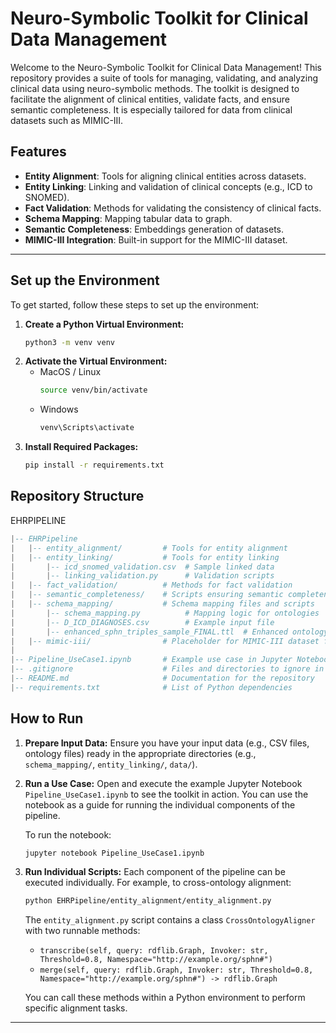 # Neuro-Symbolic Toolkit for Clinical Data Management

Welcome to the Neuro-Symbolic Toolkit for Clinical Data Management! This repository provides a suite of tools for managing, validating, and analyzing clinical data using neuro-symbolic methods. The toolkit is designed to facilitate the alignment of clinical entities, validate facts, and ensure semantic completeness. It is especially tailored for data from clinical datasets such as MIMIC-III.

## Features
- **Entity Alignment**: Tools for aligning clinical entities across datasets.
- **Entity Linking**: Linking and validation of clinical concepts (e.g., ICD to SNOMED).
- **Fact Validation**: Methods for validating the consistency of clinical facts.
- **Schema Mapping**: Mapping tabular data to graph.
- **Semantic Completeness**: Embeddings generation of datasets.
- **MIMIC-III Integration**: Built-in support for the MIMIC-III dataset.

---

## Set up the Environment

To get started, follow these steps to set up the environment:

1. **Create a Python Virtual Environment:**
   ```bash
   python3 -m venv venv
   ```
2. **Activate the Virtual Environment:**
    - MacOS / Linux
      ```bash
      source venv/bin/activate
      ```
    - Windows
      ```bash
      venv\Scripts\activate
      ```
3. **Install Required Packages:**
    ```bash
    pip install -r requirements.txt 
    ```

## Repository Structure
EHRPIPELINE
```lua
|-- EHRPipeline
|   |-- entity_alignment/         # Tools for entity alignment
|   |-- entity_linking/           # Tools for entity linking
|       |-- icd_snomed_validation.csv  # Sample linked data
|       |-- linking_validation.py      # Validation scripts
|   |-- fact_validation/          # Methods for fact validation
|   |-- semantic_completeness/    # Scripts ensuring semantic completeness
|   |-- schema_mapping/           # Schema mapping files and scripts
|       |-- schema_mapping.py          # Mapping logic for ontologies
|       |-- D_ICD_DIAGNOSES.csv        # Example input file
|       |-- enhanced_sphn_triples_sample_FINAL.ttl  # Enhanced ontology triples
|   |-- mimic-iii/                # Placeholder for MIMIC-III dataset files
|
|-- Pipeline_UseCase1.ipynb       # Example use case in Jupyter Notebook
|-- .gitignore                    # Files and directories to ignore in Git
|-- README.md                     # Documentation for the repository
|-- requirements.txt              # List of Python dependencies
```

## How to Run

1. **Prepare Input Data:**
   Ensure you have your input data (e.g., CSV files, ontology files) ready in the appropriate directories (e.g., `schema_mapping/`, `entity_linking/`, `data/`).

2. **Run a Use Case:**
   Open and execute the example Jupyter Notebook `Pipeline_UseCase1.ipynb` to see the toolkit in action. You can use the notebook as a guide for running the individual components of the pipeline.

   To run the notebook:
   ```bash
   jupyter notebook Pipeline_UseCase1.ipynb
   ```

3. **Run Individual Scripts:**
   Each component of the pipeline can be executed individually. For example, to cross-ontology alignment:
   ```bash
   python EHRPipeline/entity_alignment/entity_alignment.py
   ```
   The `entity_alignment.py` script contains a class `CrossOntologyAligner` with two runnable methods:
   - `transcribe(self, query: rdflib.Graph, Invoker: str, Threshold=0.8, Namespace="http://example.org/sphn#")`
   - `merge(self, query: rdflib.Graph, Invoker: str, Threshold=0.8, Namespace="http://example.org/sphn#") -> rdflib.Graph`

   You can call these methods within a Python environment to perform specific alignment tasks.
---
